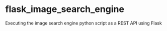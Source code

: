 # flask_image_search_engine
Executing the image search engine python script as a REST API using Flask
